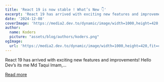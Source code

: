 ```yaml
---
title: 'React 19 is now stable ! What’s New 👇'
excerpt: 'React 19 has arrived with exciting new features and improvements!  Hello Dev’s its me Md Taqui Imam,...'
date: '2024-12-08'
coverImage: 'https://media2.dev.to/dynamic/image/width=1000,height=420,fit=cover,gravity=auto,format=auto/https%3A%2F%2Fdev-to-uploads.s3.amazonaws.com%2Fuploads%2Farticles%2Ffv5a0so7jplctnqf8zsv.jpeg'
author:
  name: Koders
  picture: "assets/blog/authors/koders.png"
ogImage:
  url: 'https://media2.dev.to/dynamic/image/width=1000,height=420,fit=cover,gravity=auto,format=auto/https%3A%2F%2Fdev-to-uploads.s3.amazonaws.com%2Fuploads%2Farticles%2Ffv5a0so7jplctnqf8zsv.jpeg'
---
```


React 19 has arrived with exciting new features and improvements!  Hello Dev’s its me Md Taqui Imam,...

[Read more](https://dev.to/random_ti/react-19-is-now-stable-whats-new-1k3b)
